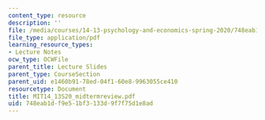 ```yaml
---
content_type: resource
description: ''
file: /media/courses/14-13-psychology-and-economics-spring-2020/748eab1df9e51bf3133d9f7f75d1e8ad_MIT14_13S20_midtermreview.pdf
file_type: application/pdf
learning_resource_types:
- Lecture Notes
ocw_type: OCWFile
parent_title: Lecture Slides
parent_type: CourseSection
parent_uid: e1460b91-78ed-04f1-60e8-9963055ce410
resourcetype: Document
title: MIT14_13S20_midtermreview.pdf
uid: 748eab1d-f9e5-1bf3-133d-9f7f75d1e8ad
---
```

